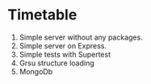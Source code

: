# Timetable

1. Simple server without any packages.
2. Simple server on Express. 
3. Simple tests with Supertest
4. Grsu structure loading
5. MongoDb